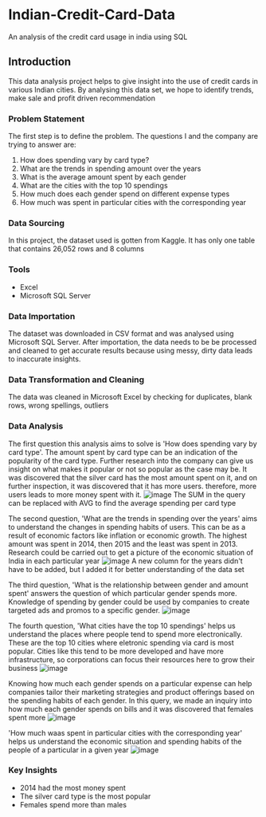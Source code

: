 # Indian-Credit-Card-Data
An analysis of the credit card usage in india using SQL  
## Introduction
This data analysis project helps to give insight into the use of credit cards in various Indian cities. By analysing this data set, we hope to identify trends, make sale and profit driven recommendation

### Problem Statement
The first step is to define the problem. The questions I and the company are trying to answer are:
1.	How does spending vary by card type?
2.	What are the trends in spending amount over the years
3.	What is the average amount spent by each gender
4.	What are the cities with the top 10 spendings
5.	How much does each gender spend on different expense types
6.	How much was spent in particular cities with the corresponding year

### Data Sourcing
In this project, the dataset used is gotten from Kaggle. It has only one table that contains 26,052 rows and 8 columns

### Tools
 - Excel
 - Microsoft SQL Server

### Data Importation
The dataset was downloaded in CSV format and was analysed using Microsoft SQL Server. After importation, the data needs to be be processed and cleaned to get accurate results because using messy, dirty data leads to inaccurate insights.

### Data Transformation and Cleaning
The data was cleaned in Microsoft Excel by checking for duplicates, blank rows, wrong spellings, outliers

### Data Analysis
The first question this analysis aims to solve is 'How does spending vary by card type'. The amount spent by card type can be an indication of the popularity of the card type. Further research into the company can give us insight on what makes it popular or not so popular as the case may be. It was discovered that the silver card has the most amount spent on it, and on further inspection, it was discovered that it has more users. therefore, more users leads to more money spent with it.
![image](https://github.com/user-attachments/assets/066e27c8-3e98-4270-8ed4-ed6016500044)
The SUM in the query can be replaced with AVG to find the average spending per card type

The second question, 'What are the trends in spending over the years' aims to understand the changes in spending habits of users. This can be as a result of economic factors like inflation or economic growth. The highest amount was spent in 2014, then 2015 and the least was spent in 2013. Research could be carried out to get a picture of the economic situation of India in each particular year
![image](https://github.com/user-attachments/assets/929c8c24-2a68-4f5e-963e-4981c174d4e3)
A new column for the years didn't have to be added, but I added it for better understanding of the data set

The third question, 'What is the relationship between gender and amount spent' answers the question of which particular gender spends more. Knowledge of spending by gender could be used by companies to create targeted ads and promos to a specific gender. 
![image](https://github.com/user-attachments/assets/a184c736-426f-435d-9a41-96df9a0c7cb5)

The fourth question, 'What cities have the top 10 spendings' helps us understand the places where people tend to spend more electronically. These are the top 10 cities where eletronic spending via card is most popular. Cities like this tend to be more developed and have more infrastructure, so corporations can focus their resources here to grow their business
![image](https://github.com/user-attachments/assets/eec68d01-1ce0-4b58-9cd8-6a9cfbf68e6e)

Knowing how much each gender spends on a particular expense can help companies tailor their marketing strategies and product offerings based on the spending habits of each gender. In this query, we made an inquiry into how much each gender spends on bills and it was discovered that females spent more
![image](https://github.com/user-attachments/assets/1383f526-0ea4-439c-822a-86df533f6621)

'How much waas spent in particular cities with the corresponding year' helps us understand the economic situation and spending habits of the people of a particular in a given year
![image](https://github.com/user-attachments/assets/1abf8465-f98a-45be-b06c-69b03ba7f0a7)

### Key Insights
 - 2014 had the most money spent
 - The silver card type is the most popular
 - Females spend more than males








    
